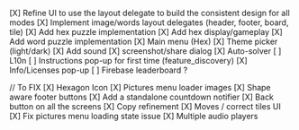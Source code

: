[X] Refine UI to use the layout delegate to build the consistent design for all modes
[X] Implement image/words layout delegates (header, footer, board, tile)
[X] Add hex puzzle implementation
[X] Add hex display/gameplay
[X] Add word puzzle implementation
[X] Main menu (Hex)
[X] Theme picker (light/dark)
[X] Add sound
[X] screenshot/share dialog
[X] Auto-solver
[ ] L10n
[ ] Instructions pop-up for first time (feature_discovery)
[X] Info/Licenses pop-up
[ ] Firebase leaderboard ?

// To FIX
[X] Hexagon Icon
[X] Pictures menu loader images
[X] Shape aware footer buttons 
[X] Add a standalone countdown notifier
[X] Back button on all the screens
[X] Copy refinement
[X] Moves / correct tiles UI
[X] Fix pictures menu loading state issue 
[X] Multiple audio players
